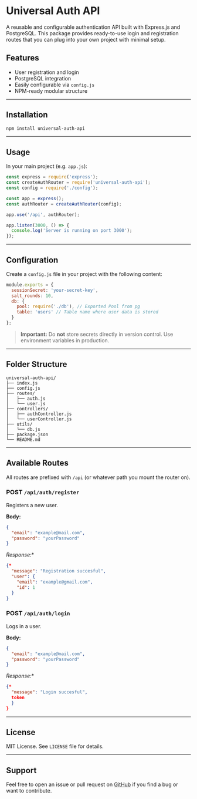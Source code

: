 # Universal Auth API

A reusable and configurable authentication API built with Express.js and PostgreSQL. This package provides ready-to-use login and registration routes that you can plug into your own project with minimal setup.

## Features

- User registration and login
- PostgreSQL integration
- Easily configurable via `config.js`
- NPM-ready modular structure

---

## Installation

```bash
npm install universal-auth-api
```

---

## Usage

In your main project (e.g. `app.js`):

```js
const express = require('express');
const createAuthRouter = require('universal-auth-api');
const config = require('./config');

const app = express();
const authRouter = createAuthRouter(config);

app.use('/api', authRouter);

app.listen(3000, () => {
  console.log('Server is running on port 3000');
});
```



---

## Configuration

Create a `config.js` file in your project with the following content:

```js
module.exports = {
  sessionSecret: 'your-secret-key',
  salt_rounds: 10,
  db: {
    pool: require('./db'), // Exported Pool from pg
    table: 'users' // Table name where user data is stored
  }
};
```

> **Important:** Do **not** store secrets directly in version control. Use environment variables in production.

---

## Folder Structure

```
universal-auth-api/
├── index.js
├── config.js
├── routes/
│   ├── auth.js
│   └── user.js
├── controllers/
│   ├── authController.js
│   └── userController.js
├── utils/
│   └── db.js
├── package.json
└── README.md
```

---

## Available Routes

All routes are prefixed with `/api` (or whatever path you mount the router on).

### POST `/api/auth/register`

Registers a new user.

**Body:**

```json
{
  "email": "example@mail.com",
  "password": "yourPassword"
}
```
*Response:**
```json
{*
  "message": "Registration succesful",
  "user": {
    "email": "example@gmail.com",
    "id": 1
  }
}
```

### POST `/api/auth/login`

Logs in a user.

**Body:**

```json
{
  "email": "example@mail.com",
  "password": "yourPassword"
}
```
*Response:**
```json
{*
  "message": "Login succesful",
  token
  }
}
```
---

## License

MIT License. See `LICENSE` file for details.

---

## Support

Feel free to open an issue or pull request on [GitHub](https://github.com/notgebiel/universal-auth-api) if you find a bug or want to contribute.
